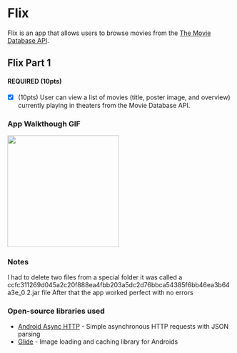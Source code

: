 # Flix
Flix is an app that allows users to browse movies from the [The Movie Database API](http://docs.themoviedb.apiary.io/#).

## Flix Part 1


#### REQUIRED (10pts)
- [X] (10pts) User can view a list of movies (title, poster image, and overview) currently playing in theaters from the Movie Database API.


### App Walkthough GIF

<img src="https://i.imgur.com/Et6nc69.mp4" width=250><br>
<blockquote class="imgur-embed-pub" lang="en" data-id="a/aNJ3k5I" data-context="false" ><a href="//imgur.com/a/aNJ3k5I"></a></blockquote><script async src="//s.imgur.com/min/embed.js" charset="utf-8"></script>

### Notes
I had to delete two files from a special folder it was called a ccfc311269d045a2c20f888ea4fbb203a5dc2d76bbca54385f6bb46ea3b64a3e_0 2.jar file 
After that the app worked perfect with no errors 

### Open-source libraries used

- [Android Async HTTP](https://github.com/codepath/CPAsyncHttpClient) - Simple asynchronous HTTP requests with JSON parsing
- [Glide](https://github.com/bumptech/glide) - Image loading and caching library for Androids
